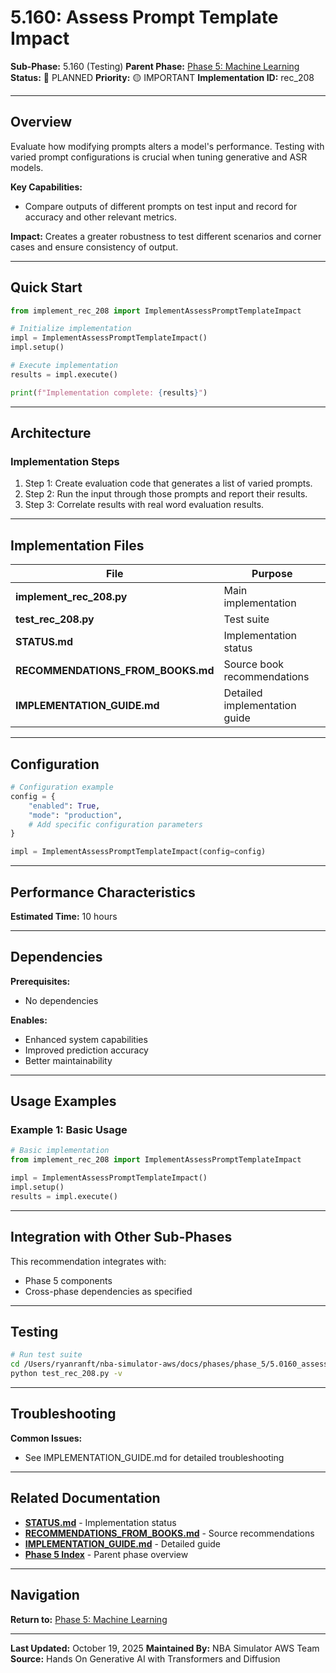 # 5.160: Assess Prompt Template Impact

**Sub-Phase:** 5.160 (Testing)
**Parent Phase:** [Phase 5: Machine Learning](../PHASE_5_INDEX.md)
**Status:** 🔵 PLANNED
**Priority:** 🟡 IMPORTANT
**Implementation ID:** rec_208

---

## Overview

Evaluate how modifying prompts alters a model's performance. Testing with varied prompt configurations is crucial when tuning generative and ASR models.

**Key Capabilities:**
- Compare outputs of different prompts on test input and record for accuracy and other relevant metrics.

**Impact:**
Creates a greater robustness to test different scenarios and corner cases and ensure consistency of output.

---

## Quick Start

```python
from implement_rec_208 import ImplementAssessPromptTemplateImpact

# Initialize implementation
impl = ImplementAssessPromptTemplateImpact()
impl.setup()

# Execute implementation
results = impl.execute()

print(f"Implementation complete: {results}")
```

---

## Architecture

### Implementation Steps

1. Step 1: Create evaluation code that generates a list of varied prompts.
2. Step 2: Run the input through those prompts and report their results.
3. Step 3: Correlate results with real word evaluation results.

---

## Implementation Files

| File | Purpose |
|------|---------|
| **implement_rec_208.py** | Main implementation |
| **test_rec_208.py** | Test suite |
| **STATUS.md** | Implementation status |
| **RECOMMENDATIONS_FROM_BOOKS.md** | Source book recommendations |
| **IMPLEMENTATION_GUIDE.md** | Detailed implementation guide |

---

## Configuration

```python
# Configuration example
config = {
    "enabled": True,
    "mode": "production",
    # Add specific configuration parameters
}

impl = ImplementAssessPromptTemplateImpact(config=config)
```

---

## Performance Characteristics

**Estimated Time:** 10 hours

---

## Dependencies

**Prerequisites:**
- No dependencies

**Enables:**
- Enhanced system capabilities
- Improved prediction accuracy
- Better maintainability

---

## Usage Examples

### Example 1: Basic Usage

```python
# Basic implementation
from implement_rec_208 import ImplementAssessPromptTemplateImpact

impl = ImplementAssessPromptTemplateImpact()
impl.setup()
results = impl.execute()
```

---

## Integration with Other Sub-Phases

This recommendation integrates with:
- Phase 5 components
- Cross-phase dependencies as specified

---

## Testing

```bash
# Run test suite
cd /Users/ryanranft/nba-simulator-aws/docs/phases/phase_5/5.0160_assess_prompt_template_impact
python test_rec_208.py -v
```

---

## Troubleshooting

**Common Issues:**
- See IMPLEMENTATION_GUIDE.md for detailed troubleshooting

---

## Related Documentation

- **[STATUS.md](STATUS.md)** - Implementation status
- **[RECOMMENDATIONS_FROM_BOOKS.md](RECOMMENDATIONS_FROM_BOOKS.md)** - Source recommendations
- **[IMPLEMENTATION_GUIDE.md](IMPLEMENTATION_GUIDE.md)** - Detailed guide
- **[Phase 5 Index](../PHASE_5_INDEX.md)** - Parent phase overview

---

## Navigation

**Return to:** [Phase 5: Machine Learning](../PHASE_5_INDEX.md)

---

**Last Updated:** October 19, 2025
**Maintained By:** NBA Simulator AWS Team
**Source:** Hands On Generative AI with Transformers and Diffusion
